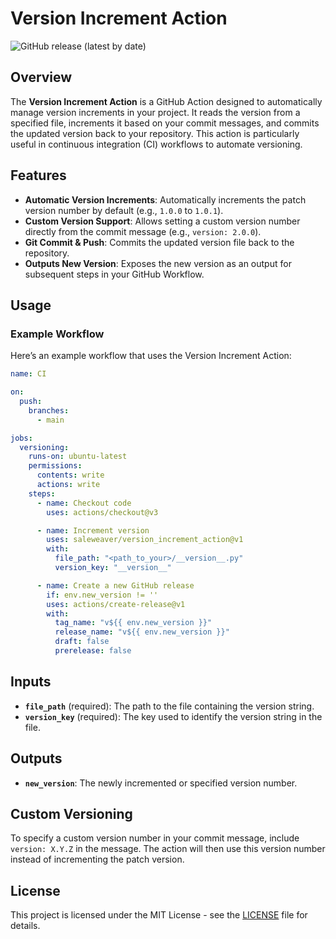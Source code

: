 # Version Increment Action

![GitHub release (latest by date)](https://img.shields.io/github/v/release/saleweaver/version_increment_action)

## Overview

The **Version Increment Action** is a GitHub Action designed to automatically manage version increments in your project. It reads the version from a specified file, increments it based on your commit messages, and commits the updated version back to your repository. This action is particularly useful in continuous integration (CI) workflows to automate versioning.

## Features

- **Automatic Version Increments**: Automatically increments the patch version number by default (e.g., `1.0.0` to `1.0.1`).
- **Custom Version Support**: Allows setting a custom version number directly from the commit message (e.g., `version: 2.0.0`).
- **Git Commit & Push**: Commits the updated version file back to the repository.
- **Outputs New Version**: Exposes the new version as an output for subsequent steps in your GitHub Workflow.

## Usage

### Example Workflow

Here’s an example workflow that uses the Version Increment Action:

```yaml
name: CI

on:
  push:
    branches:
      - main

jobs:
  versioning:
    runs-on: ubuntu-latest
    permissions:
      contents: write
      actions: write 
    steps:
      - name: Checkout code
        uses: actions/checkout@v3

      - name: Increment version
        uses: saleweaver/version_increment_action@v1
        with:
          file_path: "<path_to_your>/__version__.py"
          version_key: "__version__"

      - name: Create a new GitHub release
        if: env.new_version != ''
        uses: actions/create-release@v1
        with:
          tag_name: "v${{ env.new_version }}"
          release_name: "v${{ env.new_version }}"
          draft: false
          prerelease: false
```


## Inputs

- **`file_path`** (required): The path to the file containing the version string.
- **`version_key`** (required): The key used to identify the version string in the file.

## Outputs

- **`new_version`**: The newly incremented or specified version number.

## Custom Versioning

To specify a custom version number in your commit message, include `version: X.Y.Z` in the message. The action will then use this version number instead of incrementing the patch version.

## License

This project is licensed under the MIT License - see the [LICENSE](LICENSE) file for details.